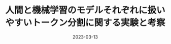 ---
title: "人間と機械学習のモデルそれぞれに扱いやすいトークン分割に関する実験と考察"
authors: <b>平岡 達也</b>, 岩倉 友哉
collection: publications
category: nonref
date: 2023-03-13
venue: '言語処理学会第29回年次大会 (NLP2023), pp. 727-731'
paperurl: 'https://www.anlp.jp/proceedings/annual_meeting/2023/pdf_dir/P3-5.pdf'
en: 
award: 
---